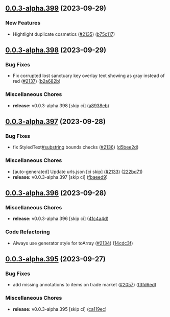 ## [0.0.3-alpha.399](https://github.com/Wynntils/Artemis/compare/v0.0.3-alpha.398...v0.0.3-alpha.399) (2023-09-29)


### New Features

* Hightlight duplicate cosmetics ([#2135](https://github.com/Wynntils/Artemis/issues/2135)) ([b75c117](https://github.com/Wynntils/Artemis/commit/b75c117832003f529f7faccc76ddf5531061ae5a))

## [0.0.3-alpha.398](https://github.com/Wynntils/Artemis/compare/v0.0.3-alpha.397...v0.0.3-alpha.398) (2023-09-29)


### Bug Fixes

* Fix corrupted lost sanctuary key overlay text showing as gray instead of red ([#2137](https://github.com/Wynntils/Artemis/issues/2137)) ([b2a682b](https://github.com/Wynntils/Artemis/commit/b2a682b0641b24186caa656fa4cc3c9877ba20c4))


### Miscellaneous Chores

* **release:** v0.0.3-alpha.398 [skip ci] ([a8938eb](https://github.com/Wynntils/Artemis/commit/a8938eb6bfe3d1cf896cbe1d77b3185294e6c9f6))

## [0.0.3-alpha.397](https://github.com/Wynntils/Artemis/compare/v0.0.3-alpha.396...v0.0.3-alpha.397) (2023-09-28)


### Bug Fixes

* fix StyledText[#substring](https://github.com/Wynntils/Artemis/issues/substring) bounds checks ([#2136](https://github.com/Wynntils/Artemis/issues/2136)) ([d5bee2d](https://github.com/Wynntils/Artemis/commit/d5bee2d19cd78f4430fafae872824866c5749089))


### Miscellaneous Chores

* [auto-generated] Update urls.json [ci skip] ([#2133](https://github.com/Wynntils/Artemis/issues/2133)) ([222bd71](https://github.com/Wynntils/Artemis/commit/222bd710fb6006df3e23203fb8c62227944c3017))
* **release:** v0.0.3-alpha.397 [skip ci] ([fbaeed9](https://github.com/Wynntils/Artemis/commit/fbaeed9f6670ae6e6b755e0ab261bbad2e1e72e5))

## [0.0.3-alpha.396](https://github.com/Wynntils/Artemis/compare/v0.0.3-alpha.395...v0.0.3-alpha.396) (2023-09-28)


### Miscellaneous Chores

* **release:** v0.0.3-alpha.396 [skip ci] ([41c4a4d](https://github.com/Wynntils/Artemis/commit/41c4a4d11651c66e9ff0f32223eac030fcc17fb2))


### Code Refactoring

* Always use generator style for toArray ([#2134](https://github.com/Wynntils/Artemis/issues/2134)) ([14cdc3f](https://github.com/Wynntils/Artemis/commit/14cdc3f635ea495600fad4cedee45f7db01eba56))

## [0.0.3-alpha.395](https://github.com/Wynntils/Artemis/compare/v0.0.3-alpha.394...v0.0.3-alpha.395) (2023-09-27)


### Bug Fixes

* add missing annotations to items on trade market ([#2057](https://github.com/Wynntils/Artemis/issues/2057)) ([f3fd6ed](https://github.com/Wynntils/Artemis/commit/f3fd6ed16beedb4375cc282a0da5cb96a9236b6e))


### Miscellaneous Chores

* **release:** v0.0.3-alpha.395 [skip ci] ([ca119ec](https://github.com/Wynntils/Artemis/commit/ca119ec3ad27833292919f5eaf7472b0afe8fd45))

